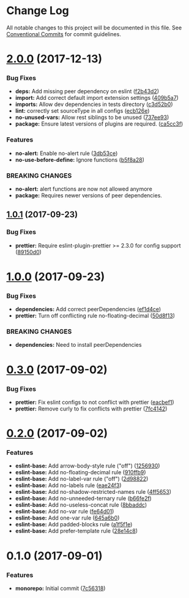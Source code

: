 # Change Log

All notable changes to this project will be documented in this file.
See [Conventional Commits](https://conventionalcommits.org) for commit guidelines.

<a name="2.0.0"></a>
# [2.0.0](https://github.com/researchgate/linting/compare/v1.0.1...v2.0.0) (2017-12-13)


### Bug Fixes

* **deps:** Add missing peer dependency on eslint ([f2b43d2](https://github.com/researchgate/linting/commit/f2b43d2))
* **import:** Add correct default import extension settings ([409b5a7](https://github.com/researchgate/linting/commit/409b5a7))
* **imports:** Allow dev dependencies in tests directory ([c3d52b0](https://github.com/researchgate/linting/commit/c3d52b0))
* **lint:** correctly set sourceType in all configs ([ecb126e](https://github.com/researchgate/linting/commit/ecb126e))
* **no-unused-vars:** Allow rest siblings to be unused ([737ee93](https://github.com/researchgate/linting/commit/737ee93))
* **package:** Ensure latest versions of plugins are required. ([ca5cc3f](https://github.com/researchgate/linting/commit/ca5cc3f))


### Features

* **no-alert:** Enable no-alert rule ([3db53ce](https://github.com/researchgate/linting/commit/3db53ce))
* **no-use-before-define:** Ignore functions ([b5f8a28](https://github.com/researchgate/linting/commit/b5f8a28))


### BREAKING CHANGES

* **no-alert:** alert functions are now not allowed anymore
* **package:** Requires newer versions of peer dependencies.




<a name="1.0.1"></a>
## [1.0.1](https://github.com/researchgate/linting/compare/v1.0.0...v1.0.1) (2017-09-23)


### Bug Fixes

* **prettier:** Require eslint-plugin-prettier >= 2.3.0 for config support ([89150d0](https://github.com/researchgate/linting/commit/89150d0))




<a name="1.0.0"></a>
# [1.0.0](https://github.com/researchgate/linting/compare/v0.3.0...v1.0.0) (2017-09-23)


### Bug Fixes

* **dependencies:** Add correct peerDependencies ([ef1d4ce](https://github.com/researchgate/linting/commit/ef1d4ce))
* **prettier:** Turn off conflicting rule no-floating-decimal ([50d8f13](https://github.com/researchgate/linting/commit/50d8f13))


### BREAKING CHANGES

* **dependencies:** Need to install peerDependencies




<a name="0.3.0"></a>
# [0.3.0](https://github.com/researchgate/linting/compare/v0.2.0...v0.3.0) (2017-09-02)


### Bug Fixes

* **prettier:** Fix eslint configs to not conflict with prettier ([eacbef1](https://github.com/researchgate/linting/commit/eacbef1))
* **prettier:** Remove curly to fix conflicts with prettier ([7fc4142](https://github.com/researchgate/linting/commit/7fc4142))




<a name="0.2.0"></a>
# [0.2.0](https://github.com/researchgate/linting/compare/v0.1.1...v0.2.0) (2017-09-02)


### Features

* **eslint-base:** Add arrow-body-style rule ("off") ([1256930](https://github.com/researchgate/linting/commit/1256930))
* **eslint-base:** Add no-floating-decimal rule ([910ffb9](https://github.com/researchgate/linting/commit/910ffb9))
* **eslint-base:** Add no-label-var rule ("off") ([2d98822](https://github.com/researchgate/linting/commit/2d98822))
* **eslint-base:** Add no-labels rule ([eae24f3](https://github.com/researchgate/linting/commit/eae24f3))
* **eslint-base:** Add no-shadow-restricted-names rule ([4ff5653](https://github.com/researchgate/linting/commit/4ff5653))
* **eslint-base:** Add no-unneeded-ternary rule ([b66fe2f](https://github.com/researchgate/linting/commit/b66fe2f))
* **eslint-base:** Add no-useless-concat rule ([8bbaddc](https://github.com/researchgate/linting/commit/8bbaddc))
* **eslint-base:** Add no-var rule ([fe64d01](https://github.com/researchgate/linting/commit/fe64d01))
* **eslint-base:** Add one-var rule ([645a6b0](https://github.com/researchgate/linting/commit/645a6b0))
* **eslint-base:** Add padded-blocks rule ([a1f5f1e](https://github.com/researchgate/linting/commit/a1f5f1e))
* **eslint-base:** Add prefer-template rule ([28e14c8](https://github.com/researchgate/linting/commit/28e14c8))




<a name="0.1.0"></a>
# 0.1.0 (2017-09-01)


### Features

* **monorepo:** Initial commit ([7c56318](https://github.com/researchgate/linting/commit/7c56318))

